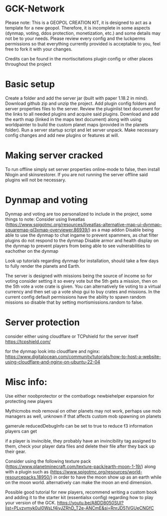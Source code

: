 # GCK-Network
Please note: This is a GEOPOL CREATION KIT, it is designed to act as a template for a new geopol. Therefore, it is incomplete in some aspects (dynmap, voting, ddos protection, monetization, etc.) and some details may not be to your needs. Please review every config and the luckperms permissions so that everything currently provided is acceptable to you, feel free to fork it with your changes.

Credits can be found in the mortiscitations plugin config or other places throughout the project

# Basic setup
Create a folder and add the server jar (built with paper 1.18.2 in mind). 
Download github zip and unzip the project.
Add plugin config folders and server properties files to the server. Review the pluginlist text document for the links to all needed plugins and acquire said plugins. 
Download and add the earth map (linked in the maps text document) along with using worldpainter to build the custom planet maps (provided in the planets folder). 
Run a server startup script and let server unpack. Make necessary config changes and add new plugins or features at will.

# Making server cracked

To run offline simply set server properties online-mode to false, then install Nlogin and skinsrestorer. If you are not running the server offline said plugins will not be necessary.

# Dynmap and voting

Dynmap and voting are too personalized to include in the project, some things to note:
Consider using liveatlas (https://www.spigotmc.org/resources/liveatlas-alternative-map-ui-dynmap-squaremap-pl3xmap-overviewer.86939/) as a map addon
Disable being able to use the dynmap to chat ingame to prevent spammers, as chat filter plugins do not respond to the dynmap
Disable armor and health display on the dynmap to prevent players from being able to see vulnerabilities to eachother on the dynmap

Look up tutorials regarding dynmap for installation, should take a few days to fully render the planets and Earth.

The server is designed with missions being the source of income so for voting consider setting it so every vote but the 5th gets a mission, then on the 5th vote a vote crate is given. You can alternatively tie voting to a virtual currency and then set up a vote shop gui to buy crates and missions. In the current config default permissions have the ability to spawn random missions so disable that by setting mortismissions.random to false.

# Server protection

consider either using cloudflare or TCPshield for the server itself
https://tcpshield.com/

for the dynmap look into cloudflare and nginx:
https://www.digitalocean.com/community/tutorials/how-to-host-a-website-using-cloudflare-and-nginx-on-ubuntu-22-04

# Misc info:
Use either noobprotector or the combatlogx newbiehelper expansion for protecting new players

Mythicmobs mob removal on other planets may not work, perhaps use mob managers as well, unknown if that affects custom mob spawning on planets

gamerule reducedDebugInfo can be set to true to reduce f3 information players can get

if a player is invincible, they probably have an invincibility tag assigned to them, check your player data files and delete their file after they back up their gear.

Consider using the following texture pack (https://www.planetminecraft.com/texture-pack/earth-moon-1-19/) along with a plugin such as (https://www.spigotmc.org/resources/world-resourcepacks.18950/) in order to have the moon show up as an earth while on the moon world. alternatively can make the moon an end dimension.

Possible good tutorial for new players, recommend writing a custom book and adding it to the starter kit (essentialsx config) regarding how to play your version of the GCK.
https://youtu.be/A8DD8050SUI?list=PLvzvmyk0uI0WsLf4iyJZRhD_T2e-ANCmE&si=RnrJD51VGUeCNGfC
